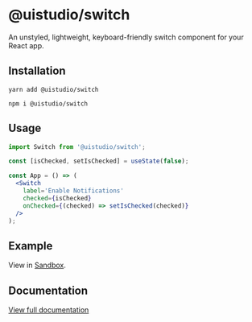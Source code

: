 # @uistudio/switch

An unstyled, lightweight, keyboard-friendly switch component for your React app.

## Installation

`yarn add @uistudio/switch`

`npm i @uistudio/switch`

## Usage

```jsx 
import Switch from '@uistudio/switch';

const [isChecked, setIsChecked] = useState(false);

const App = () => (
  <Switch
    label='Enable Notifications'
    checked={isChecked}
    onChecked={(checked) => setIsChecked(checked)}
  />
);
```

## Example

View in [Sandbox](https://codesandbox.io/s/nifty-sun-7o2iev).

## Documentation

[View full documentation](https://uistudio-core-storybook.vercel.app/?path=/docs/switch--with-label)
